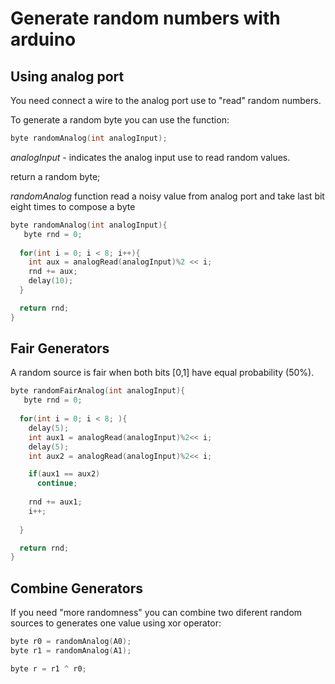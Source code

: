 # Generate random numbers with arduino

## Using analog port

You need connect a wire to the analog port use to "read" random numbers.

To generate a random byte you can use the function:
```C
byte randomAnalog(int analogInput);
```

*analogInput* - indicates the analog input use to read random values.

return a random byte;

*randomAnalog* function read a noisy value from analog port and take last bit eight times to compose a byte

```C
byte randomAnalog(int analogInput){
   byte rnd = 0;
  
  for(int i = 0; i < 8; i++){
    int aux = analogRead(analogInput)%2 << i;
    rnd += aux;
    delay(10);
  }

  return rnd;
}
```
## Fair Generators

A random source is fair when both bits [0,1] have equal probability (50%). 

```C
byte randomFairAnalog(int analogInput){
   byte rnd = 0;
  
  for(int i = 0; i < 8; ){
    delay(5);    
    int aux1 = analogRead(analogInput)%2<< i;
    delay(5);
    int aux2 = analogRead(analogInput)%2<< i;

    if(aux1 == aux2)
      continue;
   
    rnd += aux1;
    i++;
    
  }

  return rnd;
}
```

## Combine Generators

If you need "more randomness" you can combine two diferent random sources to generates one value using xor operator:

```C
byte r0 = randomAnalog(A0);
byte r1 = randomAnalog(A1);

byte r = r1 ^ r0;
```
